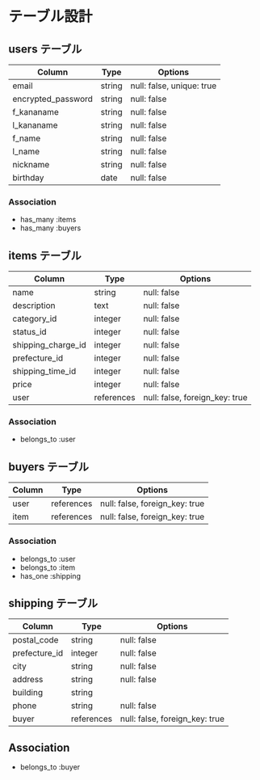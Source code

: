 # テーブル設計

## users テーブル

| Column               | Type    | Options                   |
| -------------------- | ------- | ------------------------- |
| email                |  string | null: false, unique: true |
| encrypted_password   |  string |               null: false |
| f_kananame           |  string |               null: false |
| l_kananame           |  string |               null: false |
| f_name               |  string |               null: false |
| l_name               |  string |               null: false |
| nickname             |  string |               null: false |
| birthday             |    date |               null: false |

### Association

- has_many :items
- has_many :buyers

## items テーブル

| Column             | Type       | Options                        |
| -----------------  | ---------- | ------------------------------ |
| name               |     string |                    null: false |
| description        |       text |                    null: false |
| category_id        |    integer |                    null: false |
| status_id          |    integer |                    null: false |
| shipping_charge_id |    integer |                    null: false |
| prefecture_id      |    integer |                    null: false |
| shipping_time_id   |    integer |                    null: false |
| price              |    integer |                    null: false |
| user               | references | null: false, foreign_key: true |

### Association

- belongs_to :user

## buyers テーブル

| Column     | Type       | Options                        |
| ---------- | ---------- | ------------------------------ |
| user       | references | null: false, foreign_key: true |
| item       | references | null: false, foreign_key: true |

### Association

- belongs_to :user
- belongs_to :item
- has_one :shipping

## shipping テーブル

| Column        | Type       | Options                        |
| ------------- | ---------- | ------------------------------ |
| postal_code   |     string |                    null: false |
| prefecture_id |    integer |                    null: false |
| city          |     string |                    null: false |
| address       |     string |                    null: false |
| building      |     string |                                |
| phone         |     string |                    null: false |
| buyer         | references | null: false, foreign_key: true |
## Association

- belongs_to :buyer